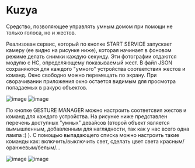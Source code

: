 # Kuzya
Средство, позволяющее управлять умным домом при помощи не только голоса, но и жестов.

Реализован сервис, который по кнопке START SERVICE запускает камеру (ее видно на рисунке ниже), которая начинает в фоновом режиме делать снимки каждую секунду. Эти фотографии отдаются модулю с НС, определяющему показываемый жест. В файл JSON сохраняются для каждого "умного" устройства соответствия жестов и команд. Окно свободно можно перемещать по экрану. При сворачивании приложения окно остается видимым для просмотра попадаемых в ракурс объектов.

![image](https://github.com/Kattarinea/Kuzya/assets/65298723/513c4b12-2d39-4fb4-a3f8-f28bd797f89f)
![image](https://github.com/Kattarinea/Kuzya/assets/65298723/424b2f0c-c14a-4404-8eb8-1f69d5695187)



По кнопке GESTURE MANAGER можно настроить соответсвия жестов и команд для каждого устройства. На рисунке ниже представлен перечень доступных "умных" девайсов (второй объект является вымышленным, добавленным для наглядности, так как у нас всего одна лампа :) ). С помощью выпадающего списка можно настроить такие команды как: включить/выключить свет, сделать цвет света красным/оранжевым/белым/...

![image](https://github.com/Kattarinea/Kuzya/assets/65298723/795c9ce0-c8d6-4da5-a0e4-5eaae0f08903)
![image](https://github.com/Kattarinea/Kuzya/assets/65298723/009bf783-6f2a-4460-bc1a-6de4cf13dcc1)
